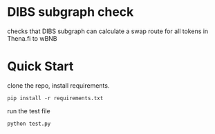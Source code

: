 # DIBS subgraph check

checks that DIBS subgraph can calculate a swap route for all tokens in Thena.fi to wBNB

# Quick Start

clone the repo, install requirements.

```
pip install -r requirements.txt
```

run the test file

```
python test.py
```
